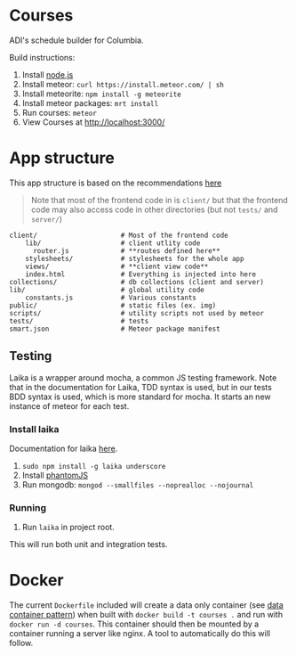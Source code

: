 # Courses

ADI's schedule builder for Columbia.

Build instructions:

1. Install [node.js](http://nodejs.org/)
2. Install meteor: `curl https://install.meteor.com/ | sh`
3. Install meteorite: `npm install -g meteorite`
4. Install meteor packages: `mrt install`
5. Run courses: `meteor`
6. View Courses at <http://localhost:3000/>

# App structure
This app structure is based on the recommendations [here](https://github.com/oortcloud/unofficial-meteor-faq#where-should-i-put-my-files)

> Note that most of the frontend code in is `client/` but that the
> frontend code may also access code in other directories
> (but not `tests/` and `server/`)

```
client/                     # Most of the frontend code
    lib/                    # client utlity code
      router.js             # **routes defined here**
    stylesheets/            # stylesheets for the whole app
    views/                  # **client view code**
    index.html              # Everything is injected into here
collections/                # db collections (client and server)
lib/                        # global utility code
    constants.js            # Various constants
public/                     # static files (ex. img)
scripts/                    # utility scripts not used by meteor
tests/                      # tests
smart.json                  # Meteor package manifest
```

## Testing
Laika is a wrapper around mocha, a common JS testing framework.
Note that in the documentation for Laika, TDD syntax is used,
but in our tests BDD syntax is used, which is more standard for
mocha. It starts an new instance of meteor for each test.

### Install laika
Documentation for laika [here](http://arunoda.github.io/laika/).

1. `sudo npm install -g laika underscore`
2. Install [phantomJS](http://phantomjs.org/download.html)
3. Run mongodb: `mongod --smallfiles --noprealloc --nojournal`

### Running
1. Run `laika` in project root.

This will run both unit and integration tests.

# Docker
The current `Dockerfile` included will create a data only container
(see [data container pattern](http://docs.docker.io/en/latest/use/working_with_volumes/))
when built with `docker build -t courses .` and run with
`docker run -d courses`.
This container should then be mounted by a container running a server
like nginx. A tool to automatically do this will follow.
